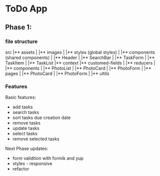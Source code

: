 # ToDo App

## Phase 1:

### file structure

src
|** assets
| |** images
| |** styles (global styles)
|
|** components (shared components)
| |** Header
| |** SearchBar
| |** TaskForm
| |** TaskItem
| |** TaskList
|** context
|** customed-fields
|
|** reducers
|
|** components
| |** PhotoList
| |** PhotoCard
| |** PhotoForm
|
|** pages
| |** PhotoCard
| |\*\* PhotoForm
|
|\*\* ultils

### Features

Basic features:

- add tasks
- search tasks
- sort tasks due creation date
- remove tasks
- update tasks
- select tasks
- remove selected tasks

Next Phase updates:

- form validtion with formik and yup
- styles - responsive
- refactor
